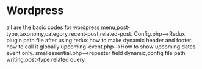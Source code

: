 # Wordpress
all are the basic codes for wordpress menu,post-type,taxonomy,category,recent-post,related-post.
Config.php-->Redux plugin path file 
after using redux how to make dynamic header and footer.
how to call it globally
upcoming-event.php-->How to show upcoming dates event only.
smallessential.php-->repeater field dynamic,config file path writing,post-type related query.

